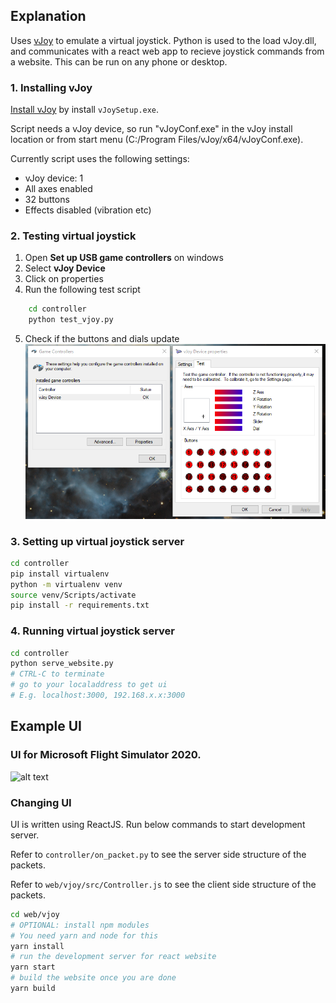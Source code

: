 ## Explanation
Uses [vJoy](https://github.com/jshafer817/vJoy) to emulate a virtual joystick. 
Python is used to the load vJoy.dll, and communicates with a react web app to recieve joystick commands from a website. This can be run on any phone or desktop.

### 1. Installing vJoy
[Install vJoy](https://github.com/jshafer817/vJoy/releases) by install <code>vJoySetup.exe</code>.

Script needs a vJoy device, so run "vJoyConf.exe" in the vJoy install location or from start menu (C:/Program Files/vJoy/x64/vJoyConf.exe).

Currently script uses the following settings: 
- vJoy device: 1
- All axes enabled
- 32 buttons
- Effects disabled (vibration etc)

### 2. Testing virtual joystick
1. Open **Set up USB game controllers** on windows
2. Select **vJoy Device**
3. Click on properties
4. Run the following test script
```bash
    cd controller
    python test_vjoy.py
```
5. Check if the buttons and dials update
![](docs/test_vjoy.png)

### 3. Setting up virtual joystick server
```bash
cd controller
pip install virtualenv
python -m virtualenv venv
source venv/Scripts/activate
pip install -r requirements.txt

```

### 4. Running virtual joystick server
```bash
cd controller
python serve_website.py
# CTRL-C to terminate
# go to your localaddress to get ui
# E.g. localhost:3000, 192.168.x.x:3000
```

## Example UI
### UI for Microsoft Flight Simulator 2020.
![alt text](docs/phone_ui_v3.jpg "UI Phone App")

### Changing UI
UI is written using ReactJS. Run below commands to start development server.

Refer to <code>controller/on_packet.py</code> to see the server side structure of the packets.

Refer to <code>web/vjoy/src/Controller.js</code> to see the client side structure of the packets.


```bash
cd web/vjoy
# OPTIONAL: install npm modules
# You need yarn and node for this
yarn install
# run the development server for react website
yarn start
# build the website once you are done
yarn build
```
